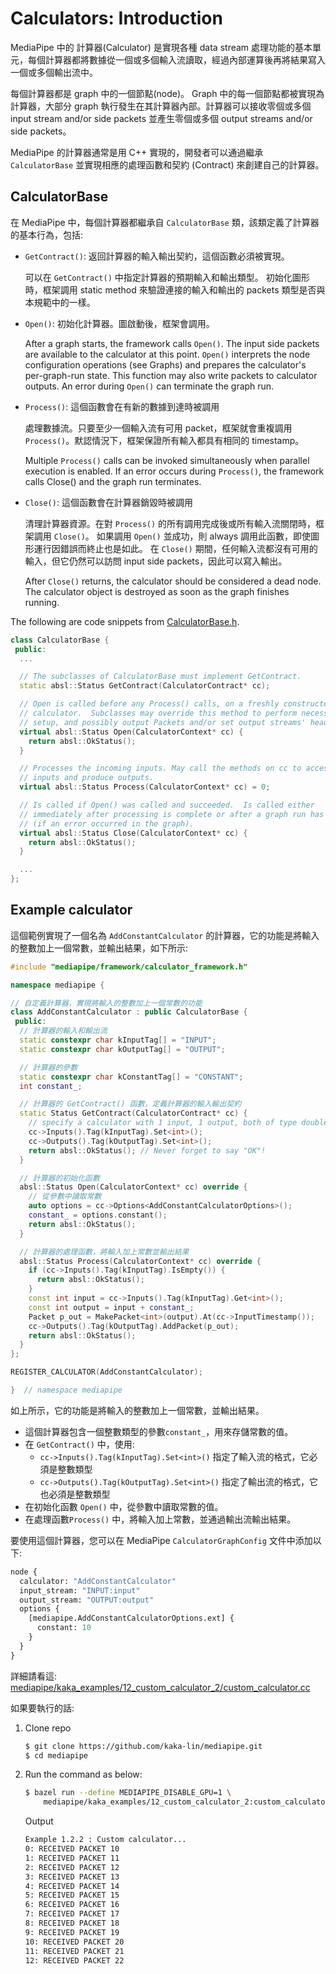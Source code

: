 # Calculators: Introduction

MediaPipe 中的 計算器(Calculator) 是實現各種 data stream 處理功能的基本單元，每個計算器都將數據從一個或多個輸入流讀取，經過內部運算後再將結果寫入一個或多個輸出流中。

每個計算器都是 graph 中的一個節點(node)。 Graph 中的每一個節點都被實現為計算器，大部分 graph 執行發生在其計算器內部。計算器可以接收零個或多個 input stream and/or side packets 並產生零個或多個 output streams and/or side packets。

MediaPipe 的計算器通常是用 C++ 實現的，開發者可以通過繼承 `CalculatorBase` 並實現相應的處理函數和契約 (Contract) 來創建自己的計算器。

## CalculatorBase

在 MediaPipe 中，每個計算器都繼承自 `CalculatorBase` 類，該類定義了計算器的基本行為，包括:

- `GetContract()`: 返回計算器的輸入輸出契約，這個函數必須被實現。

    可以在 `GetContract()` 中指定計算器的預期輸入和輸出類型。 初始化圖形時，框架調用 static method 來驗證連接的輸入和輸出的 packets 類型是否與本規範中的一樣。

- `Open()`: 初始化計算器。圖啟動後，框架會調用。

    After a graph starts, the framework calls `Open()`. The input side packets are available to the calculator at this point. `Open()` interprets the node configuration operations (see Graphs) and prepares the calculator's per-graph-run state. This function may also write packets to calculator outputs. An error during `Open()` can terminate the graph run.

- `Process()`: 這個函數會在有新的數據到達時被調用

    處理數據流。只要至少一個輸入流有可用 packet，框架就會重複調用 `Process()`。默認情況下，框架保證所有輸入都具有相同的 timestamp。

    Multiple `Process()` calls can be invoked simultaneously when parallel execution is enabled. If an error occurs during `Process()`, the framework calls Close() and the graph run terminates.

- `Close()`: 這個函數會在計算器銷毀時被調用

    清理計算器資源。在對 `Process()` 的所有調用完成後或所有輸入流關閉時，框架調用 `Close()`。 如果調用 `Open()` 並成功，則 always 調用此函數，即使圖形運行因錯誤而終止也是如此。 在 `Close()` 期間，任何輸入流都沒有可用的輸入，但它仍然可以訪問 input side packets，因此可以寫入輸出。

    After `Close()` returns, the calculator should be considered a dead node. The calculator object is destroyed as soon as the graph finishes running.

The following are code snippets from [CalculatorBase.h](https://github.com/google/mediapipe/blob/master/mediapipe/framework/calculator_base.h).

```cpp
class CalculatorBase {
 public:
  ...

  // The subclasses of CalculatorBase must implement GetContract.
  static absl::Status GetContract(CalculatorContract* cc);

  // Open is called before any Process() calls, on a freshly constructed
  // calculator.  Subclasses may override this method to perform necessary
  // setup, and possibly output Packets and/or set output streams' headers.
  virtual absl::Status Open(CalculatorContext* cc) {
    return absl::OkStatus();
  }

  // Processes the incoming inputs. May call the methods on cc to access
  // inputs and produce outputs.
  virtual absl::Status Process(CalculatorContext* cc) = 0;

  // Is called if Open() was called and succeeded.  Is called either
  // immediately after processing is complete or after a graph run has ended
  // (if an error occurred in the graph).
  virtual absl::Status Close(CalculatorContext* cc) {
    return absl::OkStatus();
  }

  ...
};
```

## Example calculator

這個範例實現了一個名為 `AddConstantCalculator` 的計算器，它的功能是將輸入的整數加上一個常數，並輸出結果，如下所示:

```cpp
#include "mediapipe/framework/calculator_framework.h"

namespace mediapipe {

// 自定義計算器，實現將輸入的整數加上一個常數的功能
class AddConstantCalculator : public CalculatorBase {
 public:
  // 計算器的輸入和輸出流
  static constexpr char kInputTag[] = "INPUT";
  static constexpr char kOutputTag[] = "OUTPUT";

  // 計算器的參數
  static constexpr char kConstantTag[] = "CONSTANT";
  int constant_;

  // 計算器的 GetContract() 函數，定義計算器的輸入輸出契約
  static Status GetContract(CalculatorContract* cc) {
    // specify a calculator with 1 input, 1 output, both of type double
    cc->Inputs().Tag(kInputTag).Set<int>();
    cc->Outputs().Tag(kOutputTag).Set<int>();
    return absl::OkStatus(); // Never forget to say "OK"!
  }

  // 計算器的初始化函數
  absl::Status Open(CalculatorContext* cc) override {
    // 從參數中讀取常數
    auto options = cc->Options<AddConstantCalculatorOptions>();
    constant_ = options.constant();
    return absl::OkStatus();
  }

  // 計算器的處理函數，將輸入加上常數並輸出結果
  absl::Status Process(CalculatorContext* cc) override {
    if (cc->Inputs().Tag(kInputTag).IsEmpty()) {
      return absl::OkStatus();
    }
    const int input = cc->Inputs().Tag(kInputTag).Get<int>();
    const int output = input + constant_;
    Packet p_out = MakePacket<int>(output).At(cc->InputTimestamp());
    cc->Outputs().Tag(kOutputTag).AddPacket(p_out);
    return absl::OkStatus();
  }
};

REGISTER_CALCULATOR(AddConstantCalculator);

}  // namespace mediapipe
```

如上所示，它的功能是將輸入的整數加上一個常數，並輸出結果。

- 這個計算器包含一個整數類型的參數`constant_`，用來存儲常數的值。
- 在 `GetContract()` 中，使用:
  - `cc->Inputs().Tag(kInputTag).Set<int>()` 指定了輸入流的格式，它必須是整數類型
  - `cc->Outputs().Tag(kOutputTag).Set<int>()` 指定了輸出流的格式，它也必須是整數類型
- 在初始化函數 `Open()` 中，從參數中讀取常數的值。
- 在處理函數`Process()` 中，將輸入加上常數，並通過輸出流輸出結果。

要使用這個計算器，您可以在 MediaPipe `CalculatorGraphConfig` 文件中添加以下:

```proto
node {
  calculator: "AddConstantCalculator"
  input_stream: "INPUT:input"
  output_stream: "OUTPUT:output"
  options {
    [mediapipe.AddConstantCalculatorOptions.ext] {
      constant: 10
    }
  }
}
```

詳細請看這: [mediapipe/kaka_examples/12_custom_calculator_2/custom_calculator.cc](https://github.com/kaka-lin/mediapipe/blob/kaka/mediapipe/kaka_examples/12_custom_calculator_2/custom_calculator.cc)

如果要執行的話:

1. Clone repo

    ```sh
    $ git clone https://github.com/kaka-lin/mediapipe.git
    $ cd mediapipe
    ```

2. Run the command as below:

    ```sh
    $ bazel run --define MEDIAPIPE_DISABLE_GPU=1 \
        mediapipe/kaka_examples/12_custom_calculator_2:custom_calculator
    ```

    Output

    ```sh
    Example 1.2.2 : Custom calculator...
    0: RECEIVED PACKET 10
    1: RECEIVED PACKET 11
    2: RECEIVED PACKET 12
    3: RECEIVED PACKET 13
    4: RECEIVED PACKET 14
    5: RECEIVED PACKET 15
    6: RECEIVED PACKET 16
    7: RECEIVED PACKET 17
    8: RECEIVED PACKET 18
    9: RECEIVED PACKET 19
    10: RECEIVED PACKET 20
    11: RECEIVED PACKET 21
    12: RECEIVED PACKET 22
    ```
